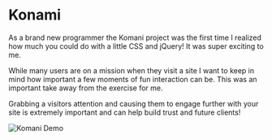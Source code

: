 # Konami

As a brand new programmer the Komani project was the first time I realized how much you could do with a little CSS and jQuery! It was super exciting to me.  

While many users are on a mission when they visit a site I want to keep in mind how important a few moments of fun interaction can be. This was an important take away from the exercise for me.  

Grabbing a visitors attention and causing them to engage further with your site is extremely important and can help build trust and future clients!

![Komani Demo](img/recording.gif)
